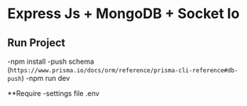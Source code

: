 # Express Js + MongoDB + Socket Io

## Run Project
-npm install
-push schema (`https://www.prisma.io/docs/orm/reference/prisma-cli-reference#db-push`)
-npm run dev

**Require
-settings file .env 
